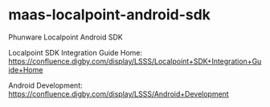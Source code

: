 maas-localpoint-android-sdk
===========================

Phunware Localpoint Android SDK

Localpoint SDK Integration Guide Home:
https://confluence.digby.com/display/LSSS/Localpoint+SDK+Integration+Guide+Home

Android Development:
https://confluence.digby.com/display/LSSS/Android+Development
